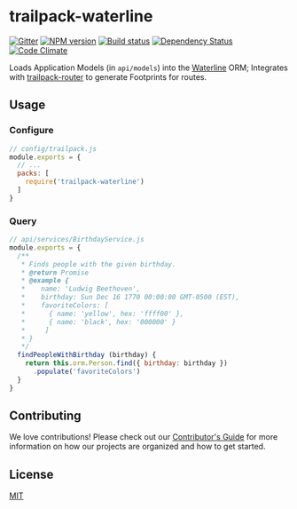 # trailpack-waterline

[![Gitter][gitter-image]][gitter-url]
[![NPM version][npm-image]][npm-url]
[![Build status][ci-image]][ci-url]
[![Dependency Status][daviddm-image]][daviddm-url]
[![Code Climate][codeclimate-image]][codeclimate-url]

Loads Application Models (in `api/models`) into the [Waterline](http://waterline.js.org)
ORM; Integrates with [trailpack-router](https://github.com/trailsjs/trailpack-router) to
generate Footprints for routes.

## Usage

### Configure

```js
// config/trailpack.js
module.exports = {
  // ...
  packs: [
    require('trailpack-waterline')
  ]
}
```

### Query

```js
// api/services/BirthdayService.js
module.exports = {
  /**
   * Finds people with the given birthday.
   * @return Promise
   * @example {
   *    name: 'Ludwig Beethoven',
   *    birthday: Sun Dec 16 1770 00:00:00 GMT-0500 (EST),
   *    favoriteColors: [
   *      { name: 'yellow', hex: 'ffff00' },
   *      { name: 'black', hex: '000000' }
   *     ]
   * }
   */
  findPeopleWithBirthday (birthday) {
    return this.orm.Person.find({ birthday: birthday })
      .populate('favoriteColors')
  }
}
```

## Contributing
We love contributions! Please check out our [Contributor's Guide](https://github.com/trailsjs/trails/blob/master/CONTRIBUTING.md) for more
information on how our projects are organized and how to get started.


## License
[MIT](https://github.com/trailsjs/trailpack-waterline/blob/master/LICENSE)

[npm-image]: https://img.shields.io/npm/v/trailpack-waterline.svg?style=flat-square
[npm-url]: https://npmjs.org/package/trailpack-waterline
[ci-image]: https://img.shields.io/travis/trailsjs/trailpack-waterline/master.svg?style=flat-square
[ci-url]: https://travis-ci.org/trailsjs/trailpack-waterline
[daviddm-image]: http://img.shields.io/david/trailsjs/trailpack-waterline.svg?style=flat-square
[daviddm-url]: https://david-dm.org/trailsjs/trailpack-waterline
[codeclimate-image]: https://img.shields.io/codeclimate/github/trailsjs/trailpack-waterline.svg?style=flat-square
[codeclimate-url]: https://codeclimate.com/github/trailsjs/trailpack-waterline
[gitter-image]: http://img.shields.io/badge/+%20GITTER-JOIN%20CHAT%20%E2%86%92-1DCE73.svg?style=flat-square
[gitter-url]: https://gitter.im/trailsjs/trails

